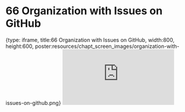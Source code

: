 # 66 Organization with Issues on GitHub
 
{type: iframe, title:66 Organization with Issues on GitHub, width:800, height:600, poster:resources/chapt_screen_images/organization-with-issues-on-github.png}
![](https://datatrail-jhu.github.io/DataTrail/no_toc/organization-with-issues-on-github.html)
 

 

